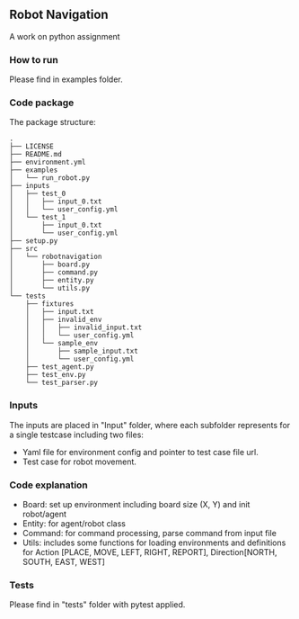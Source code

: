 ## Robot Navigation

A work on python assignment

### How to run

Please find in examples folder.

### Code package

The package structure:
```
.
├── LICENSE
├── README.md
├── environment.yml
├── examples
│   └── run_robot.py
├── inputs
│   ├── test_0
│   │   ├── input_0.txt
│   │   └── user_config.yml
│   └── test_1
│       ├── input_0.txt
│       └── user_config.yml
├── setup.py
├── src
│   └── robotnavigation
│       ├── board.py
│       ├── command.py
│       ├── entity.py
│       └── utils.py
└── tests
    ├── fixtures
    │   ├── input.txt
    │   ├── invalid_env
    │   │   ├── invalid_input.txt
    │   │   └── user_config.yml
    │   └── sample_env
    │       ├── sample_input.txt
    │       └── user_config.yml
    ├── test_agent.py
    ├── test_env.py
    └── test_parser.py
```

### Inputs

The inputs are placed in "Input" folder, where each subfolder represents for a single testcase including two files:
- Yaml file for environment config and pointer to test case file url.
- Test case for robot movement.

### Code explanation

- Board: set up environment including board size (X, Y) and init robot/agent
- Entity: for agent/robot class
- Command: for command processing, parse command from input file
- Utils: includes some functions for loading environments and definitions for Action [PLACE, MOVE, LEFT, RIGHT, REPORT], Direction[NORTH, SOUTH, EAST, WEST]


### Tests

Please find in "tests" folder with pytest applied.

